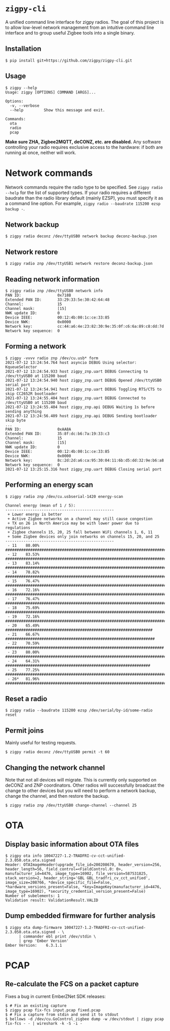 # `zigpy-cli`

A unified command line interface for zigpy radios. The goal of this project is to allow
low-level network management from an intuitive command line interface and to group useful
Zigbee tools into a single binary.

## Installation

```console
$ pip install git+https://github.com/zigpy/zigpy-cli.git
```

## Usage

```console
$ zigpy --help
Usage: zigpy [OPTIONS] COMMAND [ARGS]...

Options:
  -v, --verbose
  --help         Show this message and exit.

Commands:
  ota
  radio
  pcap
```

**Make sure ZHA, Zigbee2MQTT, deCONZ, etc. are disabled.** Any software controlling your
radio requires exclusive access to the hardware: if both are running at once, neither will work.

# Network commands
Network commands require the radio type to be specified. See `zigpy radio --help` for the list of supported types.
If your radio requires a different baudrate than the radio library default (mainly EZSP), you must specify it as a command line option. For example, `zigpy radio --baudrate 115200 ezsp backup -`.

## Network backup

```console
$ zigpy radio deconz /dev/ttyUSB0 network backup deconz-backup.json
```

## Network restore

```console
$ zigpy radio znp /dev/ttyUSB1 network restore deconz-backup.json
```

## Reading network information

```console
$ zigpy radio znp /dev/ttyUSB0 network info
PAN ID:                0x718B
Extended PAN ID:       33:29:33:5e:30:42:64:48
Channel:               15
Channel mask:          [15]
NWK update ID:         0
Device IEEE:           00:12:4b:00:1c:ce:33:85
Device NWK:            0x0000
Network key:           cc:44:a6:4e:23:82:30:9e:35:0f:c6:6a:89:c8:dd:7d
Network key sequence:  0
```

## Forming a network

```console
$ zigpy -vvvv radio znp /dev/cu.usb* form
2021-07-12 13:24:54.764 host asyncio DEBUG Using selector: KqueueSelector
2021-07-12 13:24:54.933 host zigpy_znp.uart DEBUG Connecting to /dev/ttyUSB0 at 115200 baud
2021-07-12 13:24:54.940 host zigpy_znp.uart DEBUG Opened /dev/ttyUSB0 serial port
2021-07-12 13:24:54.941 host zigpy_znp.uart DEBUG Toggling RTS/CTS to skip CC2652R bootloader
2021-07-12 13:24:55.404 host zigpy_znp.uart DEBUG Connected to /dev/ttyUSB0 at 115200 baud
2021-07-12 13:24:55.404 host zigpy_znp.api DEBUG Waiting 1s before sending anything
2021-07-12 13:24:56.409 host zigpy_znp.api DEBUG Sending bootloader skip byte
...
PAN ID:                0xAA8A
Extended PAN ID:       35:8f:dc:b6:7a:19:33:c3
Channel:               15
Channel mask:          [15]
NWK update ID:         0
Device IEEE:           00:12:4b:00:1c:ce:33:85
Device NWK:            0x0000
Network key:           8c:2d:2d:a6:ca:95:30:04:11:6b:d5:dd:32:9e:b6:a8
Network key sequence:  0
2021-07-12 13:25:15.316 host zigpy_znp.uart DEBUG Closing serial port
```

## Performing an energy scan

```console
$ zigpy radio znp /dev/cu.usbserial-1420 energy-scan

Channel energy (mean of 1 / 5):
------------------------------------------------
 + Lower energy is better
 + Active Zigbee networks on a channel may still cause congestion
 + TX on 26 in North America may be with lower power due to regulations
 + Zigbee channels 15, 20, 25 fall between WiFi channels 1, 6, 11
 + Some Zigbee devices only join networks on channels 15, 20, and 25
------------------------------------------------
 - 11    80.00%  ################################################################################
 - 12    83.53%  ###################################################################################
 - 13    83.14%  ###################################################################################
 - 14    78.82%  ##############################################################################
 - 15    76.47%  ############################################################################
 - 16    72.16%  ########################################################################
 - 17    76.47%  ############################################################################
 - 18    75.69%  ###########################################################################
 - 19    72.16%  ########################################################################
 - 20    65.49%  #################################################################
 - 21    66.67%  ##################################################################
 - 22    70.59%  ######################################################################
 - 23    80.00%  ################################################################################
 - 24    64.31%  ################################################################
 - 25    77.25%  #############################################################################
 - 26*   81.96%  #################################################################################
```

## Reset a radio

```console
$ zigpy radio --baudrate 115200 ezsp /dev/serial/by-id/some-radio reset
```

## Permit joins

Mainly useful for testing requests.

```console
$ zigpy radio deconz /dev/ttyUSB0 permit -t 60
```

## Changing the network channel

Note that not all devices will migrate. This is currently only supported on deCONZ and ZNP coordinators.
Other radios will successfully broadcast the change to other devices but you will need to perform a network backup, change the channel, and then restore the backup.

```console
$ zigpy radio znp /dev/ttyUSB0 change-channel --channel 25
```

# OTA
## Display basic information about OTA files
```console
$ zigpy ota info 10047227-1.2-TRADFRI-cv-cct-unified-2.3.050.ota.ota.signed
Header: OTAImageHeader(upgrade_file_id=200208670, header_version=256, header_length=56, field_control=<FieldControl.0: 0>, manufacturer_id=4476, image_type=16902, file_version=587531825, stack_version=2, header_string='GBL GBL_tradfri_cv_cct_unified', image_size=208766, *device_specific_file=False, *hardware_versions_present=False, *key=ImageKey(manufacturer_id=4476, image_type=16902), *security_credential_version_present=False)
Number of subelements: 1
Validation result: ValidationResult.VALID
```

## Dump embedded firmware for further analysis

```console
$ zigpy ota dump-firmware 10047227-1.2-TRADFRI-cv-cct-unified-2.3.050.ota.ota.signed - \
      | commander ebl print /dev/stdin \
      | grep 'Ember Version'
Ember Version:    6.3.1.1
```


# PCAP
## Re-calculate the FCS on a packet capture

Fixes a bug in current EmberZNet SDK releases:
```console
$ # Fix an existing capture
$ zigpy pcap fix-fcs input.pcap fixed.pcap
$ # Fix a capture from stdin and send it to stdout
$ bellows -d /dev/cu.GoControl_zigbee dump -w /dev/stdout | zigpy pcap fix-fcs - - | wireshark -k -S -i -
```
